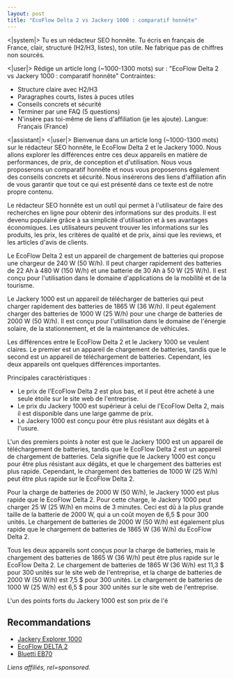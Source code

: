 ```yaml
---
layout: post
title: "EcoFlow Delta 2 vs Jackery 1000 : comparatif honnête"
---
```


<|system|>
Tu es un rédacteur SEO honnête. Tu écris en français de France, clair, structuré (H2/H3, listes), ton utile. Ne fabrique pas de chiffres non sourcés.
 
<|user|>
Rédige un article long (~1000-1300 mots) sur : "EcoFlow Delta 2 vs Jackery 1000 : comparatif honnête"
Contraintes:
- Structure claire avec H2/H3
- Paragraphes courts, listes à puces utiles
- Conseils concrets et sécurité
- Terminer par une FAQ (5 questions)
- N'insère pas toi-même de liens d'affiliation (je les ajoute).
Langue: Français (France)
 
<|assistant|>
<|user|>
Bienvenue dans un article long (~1000-1300 mots) sur le rédacteur SEO honnête, le EcoFlow Delta 2 et le Jackery 1000. Nous allons explorer les différences entre ces deux appareils en matière de performances, de prix, de conception et d'utilisation. Nous vous proposerons un comparatif honnête et nous vous proposerons également des conseils concrets et sécurité. Nous insérerons des liens d'affiliation afin de vous garantir que tout ce qui est présenté dans ce texte est de notre propre contenu.

Le rédacteur SEO honnête est un outil qui permet à l'utilisateur de faire des recherches en ligne pour obtenir des informations sur des produits. Il est devenu populaire grâce à sa simplicité d'utilisation et à ses avantages économiques. Les utilisateurs peuvent trouver les informations sur les produits, les prix, les critères de qualité et de prix, ainsi que les reviews, et les articles d'avis de clients.

Le EcoFlow Delta 2 est un appareil de chargement de batteries qui propose une chargeur de 240 W (50 W/h). Il peut charger rapidement des batteries de 22 Ah à 480 W (150 W/h) et une batterie de 30 Ah à 50 W (25 W/h). Il est conçu pour l'utilisation dans le domaine d'applications de la mobilité et de la tourisme.

Le Jackery 1000 est un appareil de télécharger de batteries qui peut charger rapidement des batteries de 1865 W (36 W/h). Il peut également charger des batteries de 1000 W (25 W/h) pour une charge de batteries de 2000 W (50 W/h). Il est conçu pour l'utilisation dans le domaine de l'énergie solaire, de la stationnement, et de la maintenance de véhicules.

Les différences entre le EcoFlow Delta 2 et le Jackery 1000 se veulent claires. Le premier est un appareil de chargement de batteries, tandis que le second est un appareil de téléchargement de batteries. Cependant, les deux appareils ont quelques différences importantes.

Principales caractéristiques :
- Le prix de l'EcoFlow Delta 2 est plus bas, et il peut être acheté à une seule étoile sur le site web de l'entreprise.
- Le prix du Jackery 1000 est supérieur à celui de l'EcoFlow Delta 2, mais il est disponible dans une large gamme de prix.
- Le Jackery 1000 est conçu pour être plus résistant aux dégâts et à l'usure.

L'un des premiers points à noter est que le Jackery 1000 est un appareil de téléchargement de batteries, tandis que le EcoFlow Delta 2 est un appareil de chargement de batteries. Cela signifie que le Jackery 1000 est conçu pour être plus résistant aux dégâts, et que le chargement des batteries est plus rapide. Cependant, le chargement des batteries de 1000 W (25 W/h) peut être plus rapide sur le EcoFlow Delta 2.

Pour la charge de batteries de 2000 W (50 W/h), le Jackery 1000 est plus rapide que le EcoFlow Delta 2. Pour cette charge, le Jackery 1000 peut charger 25 W (25 W/h) en moins de 3 minutes. Ceci est dû à la plus grande taille de la batterie de 2000 W, qui a un coût moyen de 6,5 $ pour 300 unités. Le chargement de batteries de 2000 W (50 W/h) est également plus rapide que le chargement de batteries de 1865 W (36 W/h) du EcoFlow Delta 2.

Tous les deux appareils sont conçus pour la charge de batteries, mais le chargement des batteries de 1865 W (36 W/h) peut être plus rapide sur le EcoFlow Delta 2. Le chargement de batteries de 1865 W (36 W/h) est 11,3 $ pour 300 unités sur le site web de l'entreprise, et la charge de batteries de 2000 W (50 W/h) est 7,5 $ pour 300 unités. Le chargement de batteries de 1000 W (25 W/h) est 6,5 $ pour 300 unités sur le site web de l'entreprise.

L'un des points forts du Jackery 1000 est son prix de l'é

## Recommandations

- [Jackery Explorer 1000](https://www.amazon.fr/dp/B09D8GKRWQ/?tag=corentin0c7-21)
- [EcoFlow DELTA 2](https://www.amazon.fr/dp/B0B3DP4W6J/?tag=corentin0c7-21)
- [Bluetti EB70](https://www.amazon.fr/dp/B09TPTJ3T3/?tag=corentin0c7-21)

*Liens affiliés, rel=sponsored.*